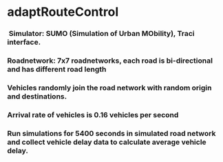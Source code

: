 # adaptRouteControl
###  Simulator: SUMO (Simulation of Urban MObility), Traci interface.
###  Roadnetwork: 7x7 roadnetworks, each road is bi-directional and has different road length 
###  Vehicles randomly join the road network with random origin and destinations. 
###  Arrival rate of vehicles is 0.16 vehicles per second
###  Run simulations for 5400 seconds in simulated road network and collect vehicle delay data to calculate average vehicle delay.
